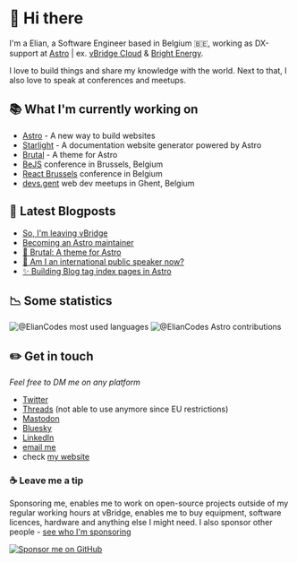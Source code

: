# 👋 Hi there

I'm a Elian, a Software Engineer based in Belgium 🇧🇪, working as DX-support at [Astro](https://astro.build) | ex. [vBridge Cloud](https://www.vbridge.eu) & [Bright Energy](https://bright-energy.eu).

I love to build things and share my knowledge with the world. Next to that, I also love to speak at conferences and meetups.

## 📚 What I'm currently working on

- [Astro](https://astro.build) - A new way to build websites
- [Starlight](https://starlight.astro.build) - A documentation website generator powered by Astro
- [Brutal](https://brutal.elian.codes) - A theme for Astro
- [BeJS](https://bejs.io) conference in Brussels, Belgium
- [React Brussels](https://react.brussels) conference in Belgium
- [devs.gent](https://www.meetup.com/devs-gent/) web dev meetups in Ghent, Belgium

## 📝 Latest Blogposts

<!-- BLOG-POST-LIST:START -->
- [So, I&#39;m leaving vBridge](https://www.elian.codes/blog/23-08-07-leaving-vbridge/)
- [Becoming an Astro maintainer](https://www.elian.codes/blog/23-04-12-becoming-an-astro-maintainer/)
- [🍱 Brutal: A theme for Astro](https://www.elian.codes/blog/23-03-01-publishing-brutal-theme/)
- [🎤 Am I an international public speaker now?](https://www.elian.codes/blog/23-02-21-am-i-an-international-public-speaker-now/)
- [✨ Building Blog tag index pages in Astro](https://www.elian.codes/blog/23-02-19-building-blog-tag-index-pages-in-astro/)
<!-- BLOG-POST-LIST:END -->

## 📉 Some statistics

![@ElianCodes most used languages](https://github-readme-stats.vercel.app/api/top-langs/?username=eliancodes&theme=light&hide=css,HTML,Jupyter%20Notebook&layout=compact&langs_count=20)
![@ElianCodes Astro contributions](https://astro.badg.es/v1/contributor/ElianCodes.svg)

## ✏️ Get in touch

*Feel free to DM me on any platform*

- [Twitter](https://www.twitter.com/eliancodes)
- [Threads](https://www.threads.net/@eliancodes) (not able to use anymore since EU restrictions)
- [Mastodon](https://mstdn.social/@eliancodes)
- [Bluesky](https://bsky.app/profile/eliancodes.bsky.social)
- [LinkedIn](https://www.linkedin.com/in/elianvancutsem/)
- [email me](mailto:hello@elian.codes)
- check [my website](https://www.elian.codes)

### ☕️ Leave me a tip

Sponsoring me, enables me to work on open-source projects outside of my regular working hours at vBridge, enables me to buy equipment, software licences, hardware and anything else I might need. I also sponsor other people - [see who I'm sponsoring](https://github.com/ElianCodes?tab=sponsoring)

[![Sponsor me on GitHub](https://img.shields.io/static/v1?label=Sponsor&message=%E2%9D%A4&logo=GitHub&color=%23fe8e86)](https://github.com/sponsors/eliancodes)
